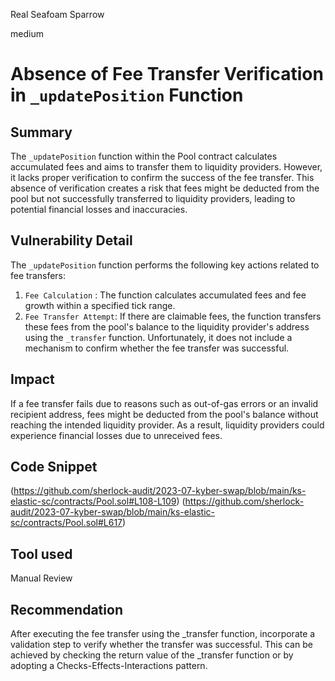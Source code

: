 Real Seafoam Sparrow

medium

# Absence of Fee Transfer Verification in `_updatePosition` Function
## Summary
The `_updatePosition` function within the Pool contract calculates accumulated fees and aims to transfer them to liquidity providers. However, it lacks proper verification to confirm the success of the fee transfer. This absence of verification creates a risk that fees might be deducted from the pool but not successfully transferred to liquidity providers, leading to potential financial losses and inaccuracies.
## Vulnerability Detail
The `_updatePosition` function performs the following key actions related to fee transfers:
1. `Fee Calculation` : The function calculates accumulated fees and fee growth within a specified tick range.
2. `Fee Transfer Attempt`:  If there are claimable fees, the function transfers these fees from the pool's balance to the liquidity provider's address using the `_transfer` function. Unfortunately, it does not include a mechanism to confirm whether the fee transfer was successful.
## Impact
If a fee transfer fails due to reasons such as out-of-gas errors or an invalid recipient address, fees might be deducted from the pool's balance without reaching the intended liquidity provider. As a result, liquidity providers could experience financial losses due to unreceived fees.
## Code Snippet
(https://github.com/sherlock-audit/2023-07-kyber-swap/blob/main/ks-elastic-sc/contracts/Pool.sol#L108-L109)
(https://github.com/sherlock-audit/2023-07-kyber-swap/blob/main/ks-elastic-sc/contracts/Pool.sol#L617)
## Tool used

Manual Review

## Recommendation
After executing the fee transfer using the _transfer function, incorporate a validation step to verify whether the transfer was successful. This can be achieved by checking the return value of the _transfer function or by adopting a Checks-Effects-Interactions pattern.